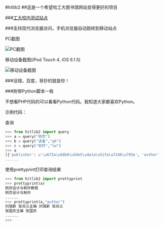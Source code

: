 #hitlib2
##这是一个希望哈工大图书馆网站变得更好的项目

###[工大校内测试站点](http://202.118.251.53/hitlib2)

###支持现代浏览器访问，手机浏览器自动跳转到移动站点

PC截图

![PC截图](https://github.com/HIT-ON-Github/hitlib2/raw/master/screenshot-pc.png)

移动设备截图(iPod Touch 4, iOS 6.1.5)

![移动设备截图](https://raw.githubusercontent.com/HIT-ON-Github/hitlib2/master/screenshot-mobile.png)

###没错，百度，哥抄的就是你！

###附带Python脚本一枚

不想看PHP代码的可以看看Python代码。我知道大家都喜欢Python。

示例代码：

查询

```python
>>> from hitlib2 import query
>>> a = query("网页")
>>> b = query("读者","qk")
>>> c = query("软件","lw")
>>> a
[{'publisher': u'\u673a\u68b0\u5de5\u4e1a\u51fa\u7248\u793e', 'author': u'\u5218\u745e\u65b0 \
......
```

使用prettyprint打印查询结果

```python
>>> from hitlib2 import prettyprint
>>> prettyprint(a)
网页设计与制作教程
网页设计与制作
......
>>> prettyprint(a,"author")
刘瑞新 张兵义主编 刘瑞新 张兵义
张国庆主编 张国庆
......
>>> 

```
